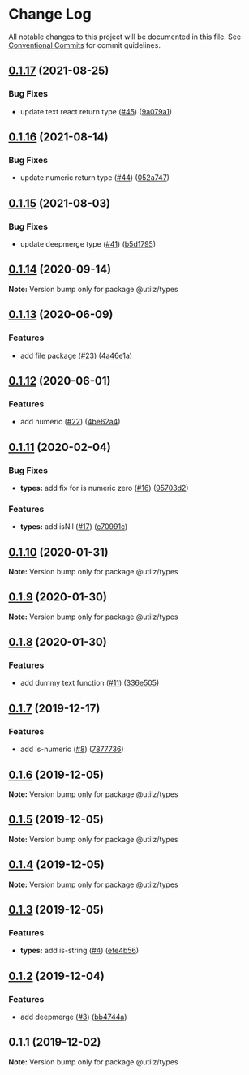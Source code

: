 # Change Log

All notable changes to this project will be documented in this file.
See [Conventional Commits](https://conventionalcommits.org) for commit guidelines.

## [0.1.17](https://github.com/devdigital/utilz/compare/@utilz/types@0.1.16...@utilz/types@0.1.17) (2021-08-25)


### Bug Fixes

* update text react return type ([#45](https://github.com/devdigital/utilz/issues/45)) ([9a079a1](https://github.com/devdigital/utilz/commit/9a079a17940b863081d4be18c2bac6c0b4a6a093))





## [0.1.16](https://github.com/devdigital/utilz/compare/@utilz/types@0.1.15...@utilz/types@0.1.16) (2021-08-14)


### Bug Fixes

* update numeric return type ([#44](https://github.com/devdigital/utilz/issues/44)) ([052a747](https://github.com/devdigital/utilz/commit/052a747bc8b9013c9bc68762e24bf3da22eaa920))





## [0.1.15](https://github.com/devdigital/utilz/compare/@utilz/types@0.1.14...@utilz/types@0.1.15) (2021-08-03)


### Bug Fixes

* update deepmerge type ([#41](https://github.com/devdigital/utilz/issues/41)) ([b5d1795](https://github.com/devdigital/utilz/commit/b5d1795426f8a640122946683bb057a9bf208c11))





## [0.1.14](https://github.com/devdigital/utilz/compare/@utilz/types@0.1.13...@utilz/types@0.1.14) (2020-09-14)

**Note:** Version bump only for package @utilz/types





## [0.1.13](https://github.com/devdigital/utilz/compare/@utilz/types@0.1.12...@utilz/types@0.1.13) (2020-06-09)


### Features

* add file package ([#23](https://github.com/devdigital/utilz/issues/23)) ([4a46e1a](https://github.com/devdigital/utilz/commit/4a46e1a3628e25667cc5c765ce7b982c61426093))





## [0.1.12](https://github.com/devdigital/utilz/compare/@utilz/types@0.1.11...@utilz/types@0.1.12) (2020-06-01)


### Features

* add numeric ([#22](https://github.com/devdigital/utilz/issues/22)) ([4be62a4](https://github.com/devdigital/utilz/commit/4be62a4d66f6d4cdfbee067bad5733c533e93ee7))





## [0.1.11](https://github.com/devdigital/utilz/compare/@utilz/types@0.1.10...@utilz/types@0.1.11) (2020-02-04)


### Bug Fixes

* **types:** add fix for is numeric zero ([#16](https://github.com/devdigital/utilz/issues/16)) ([95703d2](https://github.com/devdigital/utilz/commit/95703d21c80e73fc5f88d98e56de955b9df54117))


### Features

* **types:** add isNil ([#17](https://github.com/devdigital/utilz/issues/17)) ([e70991c](https://github.com/devdigital/utilz/commit/e70991c1b9e17ff3df597f3b3a44711c7cbb562b))





## [0.1.10](https://github.com/devdigital/utilz/compare/@utilz/types@0.1.9...@utilz/types@0.1.10) (2020-01-31)

**Note:** Version bump only for package @utilz/types





## [0.1.9](https://github.com/devdigital/utilz/compare/@utilz/types@0.1.8...@utilz/types@0.1.9) (2020-01-30)

**Note:** Version bump only for package @utilz/types





## [0.1.8](https://github.com/devdigital/utilz/compare/@utilz/types@0.1.7...@utilz/types@0.1.8) (2020-01-30)


### Features

* add dummy text function ([#11](https://github.com/devdigital/utilz/issues/11)) ([336e505](https://github.com/devdigital/utilz/commit/336e505167d5a0c8ac863e22099b99c7a2d7b526))





## [0.1.7](https://github.com/devdigital/utilz/compare/@utilz/types@0.1.6...@utilz/types@0.1.7) (2019-12-17)


### Features

* add is-numeric ([#8](https://github.com/devdigital/utilz/issues/8)) ([7877736](https://github.com/devdigital/utilz/commit/7877736906601f074e0889af4c6566814d0ffb09))





## [0.1.6](https://github.com/devdigital/utilz/compare/@utilz/types@0.1.5...@utilz/types@0.1.6) (2019-12-05)

**Note:** Version bump only for package @utilz/types





## [0.1.5](https://github.com/devdigital/utilz/compare/@utilz/types@0.1.4...@utilz/types@0.1.5) (2019-12-05)

**Note:** Version bump only for package @utilz/types





## [0.1.4](https://github.com/devdigital/utilz/compare/@utilz/types@0.1.3...@utilz/types@0.1.4) (2019-12-05)

**Note:** Version bump only for package @utilz/types





## [0.1.3](https://github.com/devdigital/utilz/compare/@utilz/types@0.1.2...@utilz/types@0.1.3) (2019-12-05)


### Features

* **types:** add is-string ([#4](https://github.com/devdigital/utilz/issues/4)) ([efe4b56](https://github.com/devdigital/utilz/commit/efe4b56f9a6e7760ec5cc8a2e01b3b8e43cdb2cc))





## [0.1.2](https://github.com/devdigital/utilz/compare/@utilz/types@0.1.1...@utilz/types@0.1.2) (2019-12-04)


### Features

* add deepmerge ([#3](https://github.com/devdigital/utilz/issues/3)) ([bb4744a](https://github.com/devdigital/utilz/commit/bb4744ac658a3ce60146dbce3b77c429f84e0312))





## 0.1.1 (2019-12-02)

**Note:** Version bump only for package @utilz/types
